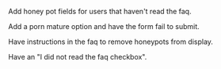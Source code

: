 Add honey pot fields for users that haven't read the faq.

Add a porn mature option and have the form fail to submit.

Have instructions in the faq to remove honeypots from display.

Have an "I did not read the faq checkbox".